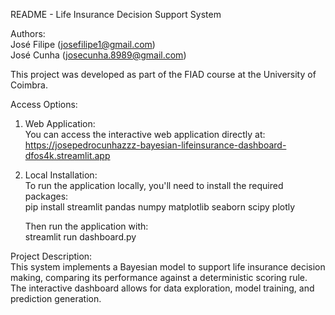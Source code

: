 README - Life Insurance Decision Support System

Authors:  
José Filipe (josefilipe1@gmail.com)  
José Cunha (josecunha.8989@gmail.com)  

This project was developed as part of the FIAD course at the University of Coimbra.

Access Options:
1. Web Application:  
   You can access the interactive web application directly at:  
   https://josepedrocunhazzz-bayesian-lifeinsurance-dashboard-dfos4k.streamlit.app

2. Local Installation:  
   To run the application locally, you'll need to install the required packages:  
   pip install streamlit pandas numpy matplotlib seaborn scipy plotly  

   Then run the application with:  
   streamlit run dashboard.py  

Project Description:  
This system implements a Bayesian model to support life insurance decision making, comparing its performance against a deterministic scoring rule. The interactive dashboard allows for data exploration, model training, and prediction generation.